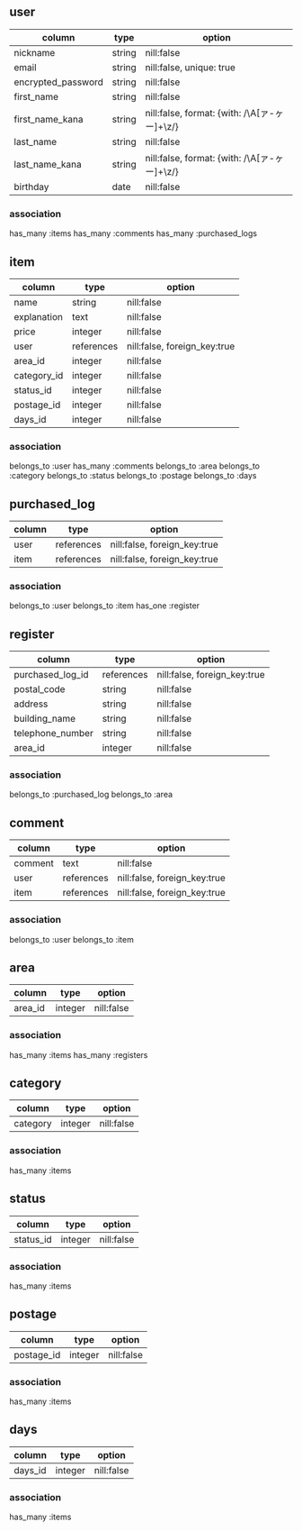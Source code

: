 ## user

| column                  | type                  | option                                     |
|-------------------------|-----------------------|--------------------------------------------|
| nickname                | string                | nill:false                                 |
| email                   | string                | nill:false, unique: true                   |
| encrypted_password      | string                | nill:false                                 |
| first_name              | string                | nill:false                                 |
| first_name_kana         | string                | nill:false, format: {with: /\A[ァ-ヶー]+\z/}|
| last_name               | string                | nill:false                                 |
| last_name_kana          | string                | nill:false, format: {with: /\A[ァ-ヶー]+\z/}|
| birthday                | date                  | nill:false                                 |

### association
has_many :items
has_many :comments
has_many :purchased_logs

## item
| column                  | type                  | option                        |
|-------------------------|-----------------------|-------------------------------|
| name                    | string                | nill:false                    |
| explanation             | text                  | nill:false                    |
| price                   | integer               | nill:false                    |
| user                    | references            | nill:false, foreign_key:true  |
| area_id                 | integer               | nill:false                    |
| category_id             | integer               | nill:false                    |
| status_id               | integer               | nill:false                    |
| postage_id              | integer               | nill:false                    |
| days_id                 | integer               | nill:false                    |

### association
belongs_to :user
has_many :comments
belongs_to :area
belongs_to :category
belongs_to :status
belongs_to :postage
belongs_to :days

## purchased_log

| column                  | type                  | option                        |
|-------------------------|-----------------------|-------------------------------|
| user                    | references            | nill:false, foreign_key:true  |
| item                    | references            | nill:false, foreign_key:true  |

### association
belongs_to :user
belongs_to :item
has_one :register

## register

| column                  | type                  | option                        |
|-------------------------|-----------------------|-------------------------------|
| purchased_log_id        | references            | nill:false, foreign_key:true  |
| postal_code             | string                | nill:false                    |
| address                 | string                | nill:false                    |
| building_name           | string                | nill:false                    |
| telephone_number        | string                | nill:false                    |
| area_id                 | integer               | nill:false                    |

### association
belongs_to :purchased_log
belongs_to :area

## comment

| column                  | type                  | option                        |
|-------------------------|-----------------------|-------------------------------|
| comment                 | text                  | nill:false                    |
| user                    | references            | nill:false, foreign_key:true  |
| item                    | references            | nill:false, foreign_key:true  |

### association
belongs_to :user
belongs_to :item

## area
| column                  | type                  | option                        |
|-------------------------|-----------------------|-------------------------------|
| area_id                 | integer               | nill:false                    |

### association
has_many :items
has_many :registers

## category
| column                  | type                  | option                        |
|-------------------------|-----------------------|-------------------------------|
| category                | integer               | nill:false                    |

### association
has_many :items

## status
| column                  | type                  | option                        |
|-------------------------|-----------------------|-------------------------------|
| status_id               | integer               | nill:false                    |

### association
has_many :items

## postage
| column                  | type                  | option                        |
|-------------------------|-----------------------|-------------------------------|
| postage_id              | integer               | nill:false                    |

### association
has_many :items

## days
| column                  | type                  | option                        |
|-------------------------|-----------------------|-------------------------------|
| days_id                 | integer               | nill:false                    |

### association
has_many :items